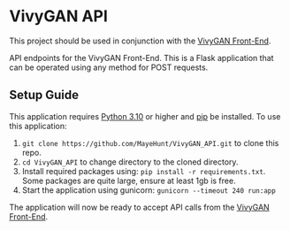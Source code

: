 # VivyGAN API

This project should be used in conjunction with the [VivyGAN Front-End](https://github.com/MayeHunt/VivyGAN_Front).

API endpoints for the VivyGAN Front-End.
This is a Flask application that can be operated using any method for POST requests.

## Setup Guide
This application requires [Python 3.10](https://www.python.org/downloads/) or higher and [pip](https://pip.pypa.io/en/stable/installation/) be installed.
To use this application:

1. `git clone https://github.com/MayeHunt/VivyGAN_API.git` to clone this repo.
2. `cd VivyGAN_API` to change directory to the cloned directory.
3. Install required packages using: `pip install -r requirements.txt`. Some packages are quite large, ensure at least 1gb is free.
4. Start the application using gunicorn: `gunicorn --timeout 240 run:app`

The application will now be ready to accept API calls from the [VivyGAN Front-End](https://github.com/MayeHunt/VivyGAN_Front).
